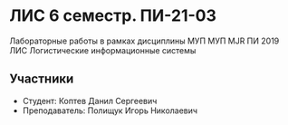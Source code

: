# ЛИС 6 семестр. ПИ-21-03

Лабораторные работы в рамках дисциплины МУП МУП MJR ПИ 2019 ЛИС Логистические информационные системы

## Участники
- Студент: Коптев Данил Сергеевич
- Преподаватель: Полищук Игорь Николаевич